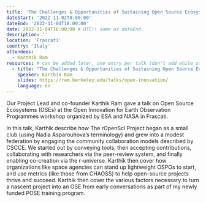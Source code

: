 ```yaml
---
title: 'The Challenges & Opportunities of Sustaining Open Source Ecosystems'
dateStart: '2022-11-02T8:00:00'
dateEnd: '2022-11-04T18:00:00'
date: 2022-11-04T18:00:00 # UTC!! same as dateEnd
description: ''
location: 'Frascati'
country: 'Italy'
attendees:
  - Karthik Ram
resources: # can be added later, one entry per talk (don't add while still empty, add once there are resources)
  - title: "The Challenges & Opportunities of Sustaining Open Source Ecosystems"
    speaker: Karthik Ram
    slides: https://ram.berkeley.edu/talks/open-innovation/
    language: en
---
```


Our Project Lead and co-founder Karthik Ram gave a talk on Open Source Ecosystems (OSEs) at the Open Innovation for Earth Observation Programmes workshop organized by ESA and NASA in Frascati. 

In this talk, Karthik describe how The rOpenSci Project began as a small club (using Nadia Asparouhova’s terminology) and grew into a modest federation by engaging the community collaboration models described by CSCCE. We started out by conveying tools, then accepting contributions, collaborating with researchers via the peer-review system, and finally enabling co-creation via the r-universe. Karthik then cover how organizations like space agencies can stand up lightweight OSPOs to start, and use metrics (like those from CHAOSS) to help open-source projects thrive and succeed. Karthik then cover the various factors necessary to turn a nascent project into an OSE from early conversations as part of my newly funded POSE training program.
